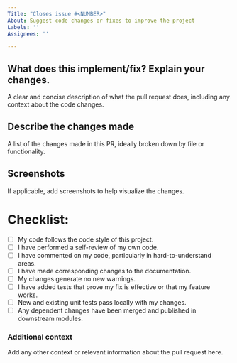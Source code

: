 ```yaml
---
Title: "Closes issue #<NUMBER>"
About: Suggest code changes or fixes to improve the project
Labels: ''
Assignees: ''

---
```


## **What does this implement/fix? Explain your changes.**
A clear and concise description of what the pull request does, including any context about the code changes.

## **Describe the changes made**
A  list of the changes made in this PR, ideally broken down by file or functionality.

## **Screenshots**
If applicable, add screenshots to help visualize the changes.

# **Checklist:**
- [ ] My code follows the code style of this project.
- [ ] I have performed a self-review of my own code.
- [ ] I have commented on my code, particularly in hard-to-understand areas.
- [ ] I have made corresponding changes to the documentation.
- [ ] My changes generate no new warnings.
- [ ] I have added tests that prove my fix is effective or that my feature works.
- [ ] New and existing unit tests pass locally with my changes.
- [ ] Any dependent changes have been merged and published in downstream modules.

### **Additional context**
Add any other context or relevant information about the pull request here.
